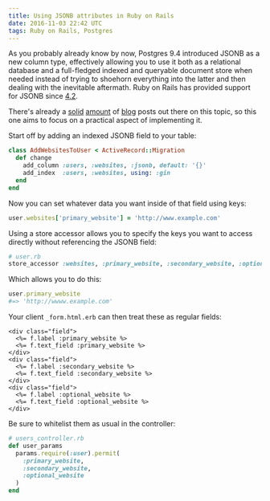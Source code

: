 ```yaml
---
title: Using JSONB attributes in Ruby on Rails
date: 2016-11-03 22:42 UTC
tags: Ruby on Rails, Postgres
---
```


As you probably already know by now, Postgres 9.4 introduced JSONB as a new column type, effectively allowing you to use it both as a relational database and a full-fledged indexed and queryable document store when needed instead of trying to shoehorn everything into the latter and then dealing with the inevitable aftermath. Ruby on Rails has provided support for JSONB since [4.2](http://guides.rubyonrails.org/4_2_release_notes.html).

There's already a [solid](https://blog.codeship.com/unleash-the-power-of-storing-json-in-postgres/) [amount](http://nandovieira.com/using-postgresql-and-jsonb-with-ruby-on-rails) of [blog](http://robertbeene.com/rails-4-2-and-postgresql-9-4/) posts out there on this topic, so this one aims to focus on a practical aspect of implementing it.

Start off by adding an indexed JSONB field to your table:

```ruby
class AddWebsitesToUser < ActiveRecord::Migration
  def change
    add_column :users, :websites, :jsonb, default: '{}'
    add_index  :users, :websites, using: :gin
  end
end
```

Now you can set whatever data you want inside of that field using keys:

```ruby
user.websites['primary_website'] = 'http://www.example.com'
```

Using a store accessor allows you to specify the keys you want to access directly without referencing the JSONB field:

```ruby
# user.rb
store_accessor :websites, :primary_website, :secondary_website, :optional_website
```

Which allows you to do this:

```ruby
user.primary_website
#=> 'http://wwww.example.com'
```

Your client `_form.html.erb` can then treat these as regular fields:

```erb
<div class="field">
  <%= f.label :primary_website %>
  <%= f.text_field :primary_website %>
</div>
<div class="field">
  <%= f.label :secondary_website %>
  <%= f.text_field :secondary_website %>
</div>
<div class="field">
  <%= f.label :optional_website %>
  <%= f.text_field :optional_website %>
</div>
```

Be sure to whitelist them as usual in the controller:

```ruby
# users_controller.rb
def user_params
  params.require(:user).permit(
    :primary_website,
    :secondary_website,
    :optional_website
  )
end
```
